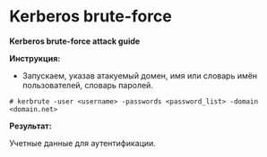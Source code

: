 # **Kerberos brute-force**

**Kerberos brute-force attack guide**

**Инструкция:**

- Запускаем, указав атакуемый домен, имя или словарь имён пользователей, словарь паролей.

`# kerbrute -user <username> -passwords <password_list> -domain <domain.net>`


**Результат:**

Учетные данные для аутентификации.

